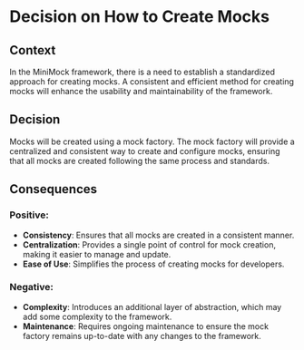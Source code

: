 ﻿# Decision on How to Create Mocks

## Context

In the MiniMock framework, there is a need to establish a standardized approach for creating mocks. A consistent and efficient method for creating mocks will enhance the usability and maintainability of the framework.

## Decision

Mocks will be created using a mock factory. The mock factory will provide a centralized and consistent way to create and configure mocks, ensuring that all mocks are created following the same process and standards.

## Consequences

### Positive:

- **Consistency**: Ensures that all mocks are created in a consistent manner.
- **Centralization**: Provides a single point of control for mock creation, making it easier to manage and update.
- **Ease of Use**: Simplifies the process of creating mocks for developers.

### Negative:

- **Complexity**: Introduces an additional layer of abstraction, which may add some complexity to the framework.
- **Maintenance**: Requires ongoing maintenance to ensure the mock factory remains up-to-date with any changes to the framework.
